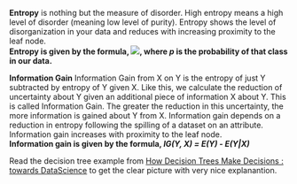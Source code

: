 **Entropy** is nothing but the measure of disorder. High entropy means a high level of disorder (meaning low level of purity). Entropy shows the level of disorganization in your data and reduces with increasing proximity to the leaf node.  
**Entropy is given by the formula, <img src="https://render.githubusercontent.com/render/math?math=E(S)%20=%20\sum_{i=1}^c%20%20-%20p_i*%20log_2%20p_i">, where *p* is the probability of that class in our data.**

**Information Gain** Information Gain from X on Y is the entropy of just Y subtracted by  entropy of Y given X. Like this, we calculate the reduction of uncertainty about Y given an additional piece of information X about Y. This is called Information Gain. The greater the reduction in this uncertainty, the more information is gained about Y from X.  Information gain depends on a reduction in entropy following the spilling of a dataset on an attribute. Information gain increases with proximity to the leaf node.  
**Information gain is given by the formula, *IG(Y, X) = E(Y) - E(Y|X)***



Read the decision tree example from [How Decision Trees Make Decisions : towards DataScience](https://towardsdatascience.com/entropy-how-decision-trees-make-decisions-2946b9c18c8) to get the clear picture with very nice explanantion. 



